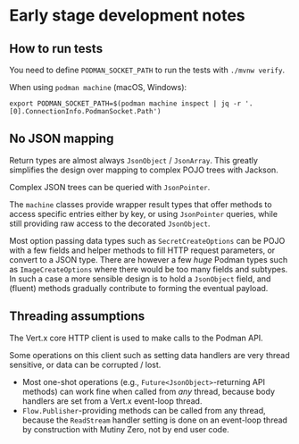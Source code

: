 # Early stage development notes

## How to run tests

You need to define `PODMAN_SOCKET_PATH` to run the tests with `./mvnw verify`.

When using `podman machine` (macOS, Windows):

```
export PODMAN_SOCKET_PATH=$(podman machine inspect | jq -r '.[0].ConnectionInfo.PodmanSocket.Path')
```

## No JSON mapping

Return types are almost always `JsonObject` / `JsonArray`.
This greatly simplifies the design over mapping to complex POJO trees with Jackson.

Complex JSON trees can be queried with `JsonPointer`.

The `machine` classes provide wrapper result types that offer methods to access specific entries either by key, or using `JsonPointer` queries, while still providing raw access to the decorated `JsonObject`. 

Most option passing data types such as `SecretCreateOptions` can be POJO with a few fields and helper methods to fill HTTP request parameters, or convert to a JSON type.
There are however a few _huge_ Podman types such as `ImageCreateOptions` where there would be too many fields and subtypes.
In such a case a more sensible design is to hold a `JsonObject` field, and (fluent) methods gradually contribute to forming the eventual payload.

## Threading assumptions

The Vert.x core HTTP client is used to make calls to the Podman API.

Some operations on this client such as setting data handlers are very thread sensitive, or data can be corrupted / lost.

- Most one-shot operations (e.g., `Future<JsonObject>`-returning API methods) can work fine when called from _any_ thread, because body handlers are set from a Vert.x event-loop thread.
- `Flow.Publisher`-providing methods can be called from any thread, because the `ReadStream` handler setting is done on an event-loop thread by construction with Mutiny Zero, not by end user code.
